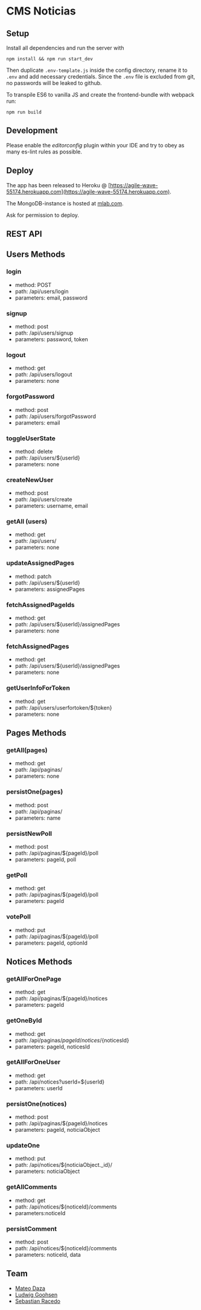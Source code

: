 # CMS Noticias

## Setup

Install all dependencies and run the server with
```
npm install && npm run start_dev
```

Then duplicate `.env-template.js` inside the config directory, rename it to `.env` and add necessary credentials.
Since the `.env` file is excluded from git, no passwords will be leaked to github.

To transpile ES6 to vanilla JS and create the frontend-bundle with webpack run:
```
npm run build
```

## Development
Please enable the *editorconfig* plugin within your IDE and try to obey as many es-lint rules as possible.

## Deploy
The app has been released to Heroku @ [https://agile-wave-55174.herokuapp.com](https://agile-wave-55174.herokuapp.com).

The MongoDB-instance is hosted at [mlab.com](https://mlab.com).

Ask for permission to deploy.


## REST API
## Users Methods
### login
- method: POST
- path: /api/users/login
- parameters: email, password
### signup
- method: post
- path: /api/users/signup
- parameters: password, token
### logout
- method: get
- path: /api/users/logout
- parameters: none
### forgotPassword
- method: post
- path: /api/users/forgotPassword
- parameters: email
### toggleUserState
- method: delete
- path: /api/users/${userId}
- parameters: none
### createNewUser
- method: post
- path: /api/users/create
- parameters: username, email
### getAll (users)
- method: get	
- path: /api/users/
- parameters: none
### updateAssignedPages
- method: patch
- path: /api/users/${userId}
- parameters: assignedPages
### fetchAssignedPageIds
- method: get
- path: /api/users/${userId}/assignedPages
- parameters: none
### fetchAssignedPages
- method: get
- path: /api/users/${userId}/assignedPages
- parameters: none
### getUserInfoForToken
- method: get
- path: /api/users/userfortoken/${token}
- parameters: none
 
 
## Pages Methods
### getAll(pages)
- method: get
- path: /api/paginas/
- parameters: none
### persistOne(pages)
- method: post
- path: /api/paginas/
- parameters: name
### persistNewPoll
- method: post
- path: /api/paginas/${pageId}/poll
- parameters: pageId, poll
### getPoll
- method: get
- path: /api/paginas/${pageId}/poll
- parameters: pageId
### votePoll
- method: put
- path: /api/paginas/${pageId}/poll
- parameters: pageId, optionId


## Notices Methods
### getAllForOnePage
- method: get
- path: /api/paginas/${pageId}/notices
- parameters: pageId
### getOneById
- method: get
- path: /api/paginas/${pageId}/notices/${noticesId}
- parameters: pageId, noticesId
### getAllForOneUser
- method: get
- path: /api/notices?userId=${userId}
- parameters: userId
### persistOne(notices)
- method: post
- path: /api/paginas/${pageId}/notices
- parameters: pageId, noticiaObject
### updateOne
- method: put
- path: /api/notices/${noticiaObject._id}/
- parameters: noticiaObject
### getAllComments
- method: get
- path: /api/notices/${noticeId}/comments
- parameters:noticeId
### persistComment
- method: post
- path: /api/notices/${noticeId}/comments
- parameters: noticeId, data



## Team

* [Mateo Daza]
* [Ludwig Goohsen]
* [Sebastian Racedo]

[Mateo Daza]: <https://github.com/mateodaza>
[Ludwig Goohsen]: <https://github.com/LuiSlacker>
[Sebastian Racedo]: <https://github.com/JoaoRacedo>
